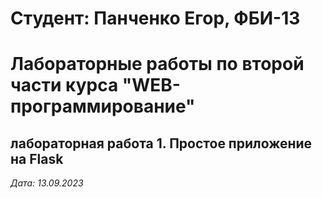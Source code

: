 # Студент: Панченко Егор, ФБИ-13

# Лабораторные работы по второй части курса "WEB-программирование"

## лабораторная работа 1. Простое приложение на Flask

*Дата: 13.09.2023*